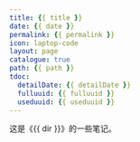 ```yaml
---
title: {{ title }}
date: {{ date }}
permalink: {{ permalink }}
icon: laptop-code
layout: page
catalogue: true
path: {{ path }}
tdoc:
  detailDate: {{ detailDate }}
  fulluuid: {{ fulluuid }}
  useduuid: {{ useduuid }}
---
```


这是《{{ dir }}》的一些笔记。
